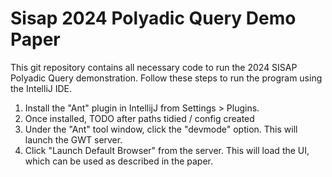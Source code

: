 # Sisap 2024 Polyadic Query Demo Paper
This git repository contains all necessary code to run the 2024 SISAP Polyadic Query demonstration. Follow these steps to run the program using the IntelliJ IDE.

1. Install the "Ant" plugin in IntellijJ from Settings > Plugins.
2. Once installed, TODO after paths tidied / config created
3. Under the "Ant" tool window, click the "devmode" option. This will launch the GWT server.
4. Click "Launch Default Browser" from the server. This will load the UI, which can be used as described in the paper.